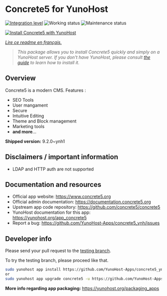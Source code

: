 <!--
N.B.: This README was automatically generated by https://github.com/YunoHost/apps/tree/master/tools/README-generator
It shall NOT be edited by hand.
-->

# Concrete5 for YunoHost

[![Integration level](https://dash.yunohost.org/integration/concrete5.svg)](https://dash.yunohost.org/appci/app/concrete5) ![Working status](https://ci-apps.yunohost.org/ci/badges/concrete5.status.svg) ![Maintenance status](https://ci-apps.yunohost.org/ci/badges/concrete5.maintain.svg)

[![Install Concrete5 with YunoHost](https://install-app.yunohost.org/install-with-yunohost.svg)](https://install-app.yunohost.org/?app=concrete5)

*[Lire ce readme en français.](./README_fr.md)*

> *This package allows you to install Concrete5 quickly and simply on a YunoHost server.
If you don't have YunoHost, please consult [the guide](https://yunohost.org/#/install) to learn how to install it.*

## Overview

Concrete5 is a modern CMS.
Features : 
* SEO Tools
* User mangament
* Secure
* Intuitive Editing
* Theme and Block management
* Marketing tools
* **and more**...


**Shipped version:** 9.2.0~ynh1
## Disclaimers / important information

* LDAP and HTTP auth are not supported

## Documentation and resources

* Official app website: <https://www.concrete5.org>
* Official admin documentation: <https://documentation.concrete5.org>
* Upstream app code repository: <https://github.com/concrete5/concrete5>
* YunoHost documentation for this app: <https://yunohost.org/app_concrete5>
* Report a bug: <https://github.com/YunoHost-Apps/concrete5_ynh/issues>

## Developer info

Please send your pull request to the [testing branch](https://github.com/YunoHost-Apps/concrete5_ynh/tree/testing).

To try the testing branch, please proceed like that.

``` bash
sudo yunohost app install https://github.com/YunoHost-Apps/concrete5_ynh/tree/testing --debug
or
sudo yunohost app upgrade concrete5 -u https://github.com/YunoHost-Apps/concrete5_ynh/tree/testing --debug
```

**More info regarding app packaging:** <https://yunohost.org/packaging_apps>
